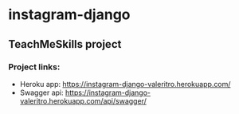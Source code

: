 # instagram-django
## TeachMeSkills project

### Project links:

- Heroku app: https://instagram-django-valeritro.herokuapp.com/
- Swagger api: https://instagram-django-valeritro.herokuapp.com/api/swagger/
